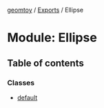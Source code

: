 [geomtoy](../README.md) / [Exports](../modules.md) / Ellipse

# Module: Ellipse

## Table of contents

### Classes

- [default](../classes/Ellipse.default.md)
